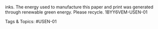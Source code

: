 inks. The energy used to manufacture this paper and print 
was generated through renewable green energy. Please 
recycle.
1BYY6VEM-USEN-01

   Tags & Topics:
   #USEN-01